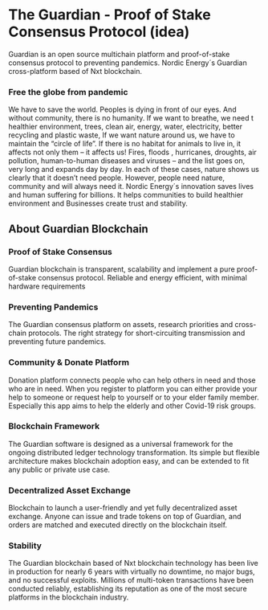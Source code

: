 # The Guardian - Proof of Stake Consensus Protocol (idea)

Guardian is an open source multichain platform and proof-of-stake consensus protocol to preventing pandemics. Nordic Energy´s Guardian cross-platform based of Nxt blockchain.


### Free the globe from pandemic

We have to save the world. Peoples is dying in front of our eyes. And without community, there is no humanity. If we want to breathe, we need t healthier environment, trees, clean air, energy, water, electricity, better recycling and plastic waste, If we want nature around us, we have to maintain the “circle of life”. If there is no habitat for animals to live in, it affects not only them – it affects us! Fires, floods , hurricanes, droughts, air pollution, human-to-human diseases and viruses – and the list goes on, very long and expands day by day. In each of these cases, nature shows us clearly that it doesn’t need people. However, people need nature, community and will always need it.
Nordic Energy´s innovation saves lives and human suffering for billions. It helps communities to build healthier environment and Businesses create trust and stability. 




## About Guardian Blockchain


### Proof of Stake Consensus

Guardian blockchain is transparent, scalability and implement a pure proof-of-stake consensus protocol. Reliable and energy efficient, with minimal hardware requirements


### Preventing Pandemics

The Guardian consensus platform on assets, research priorities and cross-chain protocols. The right strategy for short-circuiting transmission and preventing future pandemics.


### Community & Donate Platform

Donation platform connects people who can help others in need and those who are in need. When you register to platform you can either provide your help to someone or request help to yourself or to your elder family member. Especially this app aims to help the elderly and other Covid-19 risk groups.


### Blockchain Framework

The Guardian software is designed as a universal framework for the ongoing distributed ledger technology transformation. Its simple but flexible architecture makes blockchain adoption easy, and can be extended to fit any public or private use case.


### Decentralized Asset Exchange

Blockchain to launch a user-friendly and yet fully decentralized asset exchange. Anyone can issue and trade tokens on top of Guardian, and orders are matched and executed directly on the blockchain itself.


### Stability

The Guardian blockchain based of Nxt blockchain technology has been live in production for nearly 6 years with virtually no downtime, no major bugs, and no successful exploits. Millions of multi-token transactions have been conducted reliably, establishing its reputation as one of the most secure platforms in the blockchain industry.

